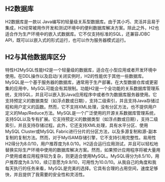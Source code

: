 ## H2数据库

H2数据库是一款以 Java编写的轻量级关系型数据库。由于其小巧、灵活并且易于集成，H2经常被用作开发和测试环境中的便利数据库解决方案。除此之外，H2也适合作为生产环境中的嵌入式数据库。它不仅支持标准的SQL，还兼容JDBC API，既可以以嵌入式的形式运行，也可以作为服务器模式运行。

## H2与其他数据库区分
特性H2MySQL性能H2是一个轻量级的数据库，适合在小型应用或者开发环境中使用。在DDL操作以及启动/关闭实例时，H2的性能优于其他一些数据库。MySQL是一个基于服务器的数据库，通常用于生产部署。在大型数据仓库或更密集的应用中，MySQL可能会有其限制。功能H2是一个全功能的关系数据库管理系统，支持SQL，并且可以嵌入到Java应用程序中或者作为数据库服务器使用。它支持预定义的数据类型（如浮点数或日期），支持二级索引，并且支持Java存储过程和用户定义的函数。然而，它不支持XML处理，没有分区方法，也不提供用户定义的Map/Reduce方法。MySQL是一个广泛使用的开源关系数据库管理系统，支持SQL以及专有扩展。它支持预定义的数据类型（如浮点数或日期），支持二级索引，并且支持存储过程。此外，它还支持XML处理，具有水平分区、使用MySQL Cluster或MySQL Fabric进行分片的分区方法，以及多源复制和源-副本复制的复制方法。然而，对于MyISAM存储引擎，它不支持引用完整性。易用性H2得分为8.0/10，用户推荐度为8.0/10。H2适合运行应用测试，并且可以轻松地替换实际生产环境中使用的数据库解决方案。然而，如果预计应用程序将被大量用户使用或者应用程序较为复杂，则更适合使用MySQL。MySQL得分为8.5/10，用户推荐度为8.3/10，续订意愿为9.9/10，可用性为10.0/10。从我自己的角度和我每天执行的任务来看，MySQL是完美的选择。它具有合理的占用空间，速度足够快，并且提供了我需要的安全性和灵活性。

